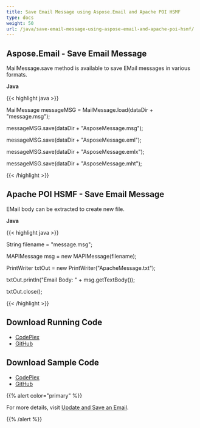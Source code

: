 ```yaml
---
title: Save Email Message using Aspose.Email and Apache POI HSMF
type: docs
weight: 50
url: /java/save-email-message-using-aspose-email-and-apache-poi-hsmf/
---
```


## **Aspose.Email - Save Email Message**
MailMessage.save method is available to save EMail messages in various formats.

**Java**

{{< highlight java >}}

 MailMessage messageMSG 	= MailMessage.load(dataDir + "message.msg");

messageMSG.save(dataDir + "AsposeMessage.msg");

messageMSG.save(dataDir + "AsposeMessage.eml");

messageMSG.save(dataDir + "AsposeMessage.emlx");

messageMSG.save(dataDir + "AsposeMessage.mht");

{{< /highlight >}}
## **Apache POI HSMF - Save Email Message**
EMail body can be extracted to create new file.

**Java**

{{< highlight java >}}

 String filename = "message.msg";

MAPIMessage msg = new MAPIMessage(filename);

PrintWriter txtOut = new PrintWriter("ApacheMessage.txt");

txtOut.println("Email Body: " + msg.getTextBody());

txtOut.close();

{{< /highlight >}}
## **Download Running Code**
- [CodePlex](https://asposeemailjavaapachepoi.codeplex.com/releases/view/618811)
- [GitHub](https://github.com/aspose-email/Aspose.Email-for-Java/releases/tag/Aspose.Email_Java_for_Apache_POI-v1.0.0)
## **Download Sample Code**
- [CodePlex](https://asposeemailjavaapachepoi.codeplex.com/SourceControl/latest#src/main/java/com/aspose/email/examples/featurescomparison/loadnsave/)
- [GitHub](https://github.com/aspose-email/Aspose.Email-for-Java/tree/master/Plugins/Aspose_Email_for_Apache_POI/src/main/java/com/aspose/email/examples/featurescomparison/loadnsave)

{{% alert color="primary" %}} 

For more details, visit [Update and Save an Email](/java/loading-and-saving-message/).

{{% /alert %}}
